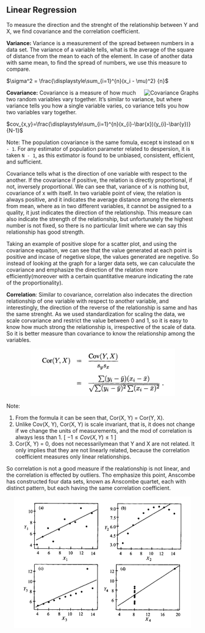 <style TYPE="text/css">
code.has-jax {font: inherit; font-size: 100%; background: inherit; border: inherit;}
</style>
<script type="text/x-mathjax-config">
MathJax.Hub.Config({
    tex2jax: {
        inlineMath: [['$','$'], ['\\(','\\)']],
        skipTags: ['script', 'noscript', 'style', 'textarea', 'pre'] // removed 'code' entry
    }
});
MathJax.Hub.Queue(function() {
    var all = MathJax.Hub.getAllJax(), i;
    for(i = 0; i < all.length; i += 1) {
        all[i].SourceElement().parentNode.className += ' has-jax';
    }
});
</script>
<script type="text/javascript" src="https://cdnjs.cloudflare.com/ajax/libs/mathjax/2.7.4/MathJax.js?config=TeX-AMS_HTML-full"></script>
<!--LaTex code rendering test-->

## Linear Regression

To measure the direction and the strenght of the relationship between Y and X, we find covariance and the correlation coefficient.

**Variance:** Variance is a measurement of the spread between numbers in a data set. The variance of a variable tells, what is the average of the square of distance from the mean to each of the element. In case of another data with same mean, to find the spread of numbers, we use this measure to compare.

$\sigma^2 = \frac{\displaystyle\sum_{i=1}^{n}(x_i - \mu)^2} {n}$

<img alt="Covariance Graphs" align="right" src="https://www.statisticshowto.com/wp-content/uploads/2013/12/g-covariance.gif">

**Covariance:** Covariance is a measure of how much two random variables vary together. It’s similar to variance, but where variance tells you how a single variable varies, co variance tells you how two variables vary together.

$cov_{x,y}=\frac{\displaystyle\sum_{i=1}^{n}(x_{i}-\bar{x})(y_{i}-\bar{y})}{N-1}$

Note: The population covariance is the same fomula, except `N` instead on `N - 1`. For any estimator of population parameter related to despersion, it is taken `N - 1`, as this extimator is found to be unbiased, consistent, efficient, and sufficient.

Covariance tells what is the direction of one variable with respect to the another. If the covariance if positive, the relation is directly proportional, if not, inversely proportional. We can see that, variance of x is nothing but, covariance of x with itself. In two variable point of view, the relation is always positive, and it indicates the average distance among the elements from mean, where as in two different variables, it cannot be assigned to a quality, it just indicates the direction of the relationship. This measure can also indicate the strength of the relationship, but unfortunately the highest number is not fixed, so there is no particular limit where we can say this relationship has good strength.

Taking an example of positive slope for a scatter plot, and using the covariance equaiton, we can see that the value generated at each point is positive and incase of negetive slope, the values generated are negetive. So instead of looking at the graph for a larger data sets, we can caluculate the covariance and emphasize the direction of the relation more efficiently(moreover with a certain quantitative mearure indicating the rate of the proportionality).


**Correlation**: Similar to covariance, correlation also indecates the direction relationship of one variable with respect to another variable, and interestingly, the direction of the reverse of the relationship is same and has the same strenght. As we used standardization for scaling the data, we scale corvariance and restrict the value between 0 and 1, so it is easy to know how much strong the relationship is, irrespective of the scale of data. So it is better measure than covariance to know the relationship among the variables.

<p align='center'><img src='imgs/Correlation.png'></p>

Note: 
1. From the formula it can be seen that, Cor(X, Y) = Cor(Y, X).
2. Unlike Cov(X, Y), Cor(X, Y) is scale invariant, that is, it does not change if we change the units of measurements, and the mod of correlation is always less than 1. [ $-1 \leq Cov(X, Y) \leq 1$ ]
3. Cor(X, Y) = 0, does not necessarilymean that Y and X are not related. It only implies that they are not linearly related, because the correlation coefficient measures only linear relationships.

So correlation is not a good measure if the realationship is not linear, and the correlation is effected by outliers. Tho emphasize this point, Anscombe has constructed four data sets, known as Anscombe quartet, each with distinct pattern, but each having the same correlation coefficient.

<p align='center'> <img src='imgs/AnscombeQuartet.png'> </p>
